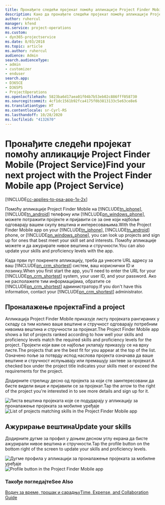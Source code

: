```yaml
---
title: Пронађите следећи пројекат помоћу апликације Project Finder Mobile
description: Како да пронађете следећи пројекат помоћу апликације Project Finder Mobile за Project Service
author: ruhercul
manager: kfend
ms.service: project-operations
ms.custom:
- dyn365-projectservice
ms.date: 8/03/2018
ms.topic: article
ms.author: ruhercul
audience: Admin
search.audienceType:
- admin
- customizer
- enduser
search.app:
- D365CE
- D365PS
- ProjectOperations
ms.openlocfilehash: 5823ba6d17aea01f04b7b53eb02c886fff058730
ms.sourcegitcommit: 4cf1dc1561b92fca4175f0b3813133c5e63ce8e6
ms.translationtype: HT
ms.contentlocale: sr-Cyrl-RS
ms.lasthandoff: 10/28/2020
ms.locfileid: "4132670"
---
```

# <a name="find-your-next-project-with-the-project-finder-mobile-app-project-service"></a><span data-ttu-id="2ea9d-103">Пронађите следећи пројекат помоћу апликације Project Finder Mobile (Project Service)</span><span class="sxs-lookup"><span data-stu-id="2ea9d-103">Find your next project with the Project Finder Mobile app (Project Service)</span></span>

[!INCLUDE[cc-applies-to-psa-app-1x-2x](../includes/cc-applies-to-psa-app-1x-2x.md)]

<span data-ttu-id="2ea9d-104">Помоћу апликације Project Finder Mobile на [!INCLUDE[tn_iphone](../includes/tn-iphone.md)], [!INCLUDE[tn_android](../includes/tn-android.md)] телефону или [!INCLUDE[pn_windows_phone](../includes/pn-windows-phone.md)], можете потражити пројекте и пријавити се за оне који најбоље одговарају вашем скупу вештина и интересовањима.</span><span class="sxs-lookup"><span data-stu-id="2ea9d-104">With the Project Finder Mobile app on your [!INCLUDE[tn_iphone](../includes/tn-iphone.md)], [!INCLUDE[tn_android](../includes/tn-android.md)] phone, or [!INCLUDE[pn_windows_phone](../includes/pn-windows-phone.md)], you can look up projects and sign up for ones that best meet your skill set and interests.</span></span> <span data-ttu-id="2ea9d-105">Помоћу апликације можете и да ажурирате нивое вештина и стручности.</span><span class="sxs-lookup"><span data-stu-id="2ea9d-105">You can also update your skills and proficiency levels with the app.</span></span>  
  
 <span data-ttu-id="2ea9d-106">Када први пут покренете апликацију, треба да унесете URL адресу за ваш [!INCLUDE[pn_crm_shortest](../includes/pn-crm-shortest.md)] систем, ваш кориснички ID и лозинку.</span><span class="sxs-lookup"><span data-stu-id="2ea9d-106">When you first start the app, you'll need to enter the URL for your [!INCLUDE[pn_crm_shortest](../includes/pn-crm-shortest.md)] system, your user ID, and your password.</span></span> <span data-ttu-id="2ea9d-107">Ако не располажете тим информацијама, обратите се [!INCLUDE[pn_crm_shortest](../includes/pn-crm-shortest.md)] администратору.</span><span class="sxs-lookup"><span data-stu-id="2ea9d-107">If you don't have this information,  contact your [!INCLUDE[pn_crm_shortest](../includes/pn-crm-shortest.md)] administrator.</span></span>  
  
## <a name="find-a-project"></a><span data-ttu-id="2ea9d-108">Проналажење пројекта</span><span class="sxs-lookup"><span data-stu-id="2ea9d-108">Find a project</span></span>  
 <span data-ttu-id="2ea9d-109">Апликација Project Finder Mobile приказује листу пројеката рангираних у складу са тим колико ваше вештине и стручност одговарају потребним нивоима вештина и стручности за пројекат.</span><span class="sxs-lookup"><span data-stu-id="2ea9d-109">The Project Finder Mobile app shows a list of projects ranked according to how well your skills and proficiency levels match the required skills and proficiency levels for the project.</span></span> <span data-ttu-id="2ea9d-110">Пројекти који вам се најбоље уклапају приказују се на врху листе.</span><span class="sxs-lookup"><span data-stu-id="2ea9d-110">The projects that are the best fit for you appear at the top of the list.</span></span> <span data-ttu-id="2ea9d-111">Означено поље за потврду испод наслова пројекта означава да ваше вештине и стручност испуњавају или премашују захтеве за пројекат.</span><span class="sxs-lookup"><span data-stu-id="2ea9d-111">A checked box under the project title indicates your skills meet or exceed the requirements for the project.</span></span>  
  
 <span data-ttu-id="2ea9d-112">Додирните стрелицу десно од пројекта за који сте заинтересовани да бисте видели више и пријавили се за пројекат.</span><span class="sxs-lookup"><span data-stu-id="2ea9d-112">Tap the arrow to the right of the project you're interested in to see more details and sign up for it.</span></span>  
  
 <span data-ttu-id="2ea9d-113">![Листа вештина пројеката које се подударају у апликацију за проналажење пројеката за мобилне уређаје](../psa/media/project-service-project-finder-list.png "Листа вештина пројеката које се подударају у апликацију за проналажење пројеката за мобилне уређаје")</span><span class="sxs-lookup"><span data-stu-id="2ea9d-113">![List of projects matching skills in the Project Finder Mobile app](../psa/media/project-service-project-finder-list.png "List of projects matching skills in the Project Finder Mobile app")</span></span>  
  
## <a name="update-your-skills"></a><span data-ttu-id="2ea9d-114">Ажурирање вештина</span><span class="sxs-lookup"><span data-stu-id="2ea9d-114">Update your skills</span></span>  
 <span data-ttu-id="2ea9d-115">Додирните дугме за профил у доњем десном углу екрана да бисте ажурирали нивое вештина и стручности.</span><span class="sxs-lookup"><span data-stu-id="2ea9d-115">Tap the profile button on the bottom right of the screen to update your skills and proficiency levels.</span></span>  
  
 <span data-ttu-id="2ea9d-116">![Дугме профила у апликацији за проналажење пројеката за мобилне уређаје](../psa/media/project-service-project-finder-profile.png "Дугме профила у апликацији за проналажење пројеката за мобилне уређаје")</span><span class="sxs-lookup"><span data-stu-id="2ea9d-116">![Profile button in the Project Finder Mobile app](../psa/media/project-service-project-finder-profile.png "Profile button in the Project Finder Mobile app")</span></span>  
  
### <a name="see-also"></a><span data-ttu-id="2ea9d-117">Такође погледајте</span><span class="sxs-lookup"><span data-stu-id="2ea9d-117">See Also</span></span>  
 [<span data-ttu-id="2ea9d-118">Водич за време, трошак и сарадњу</span><span class="sxs-lookup"><span data-stu-id="2ea9d-118">Time, Expense, and Collaboration Guide</span></span>](../psa/time-expense-collaboration-guide.md)
